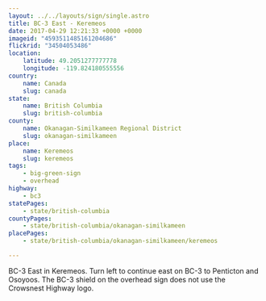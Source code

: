 ```yaml
---
layout: ../../layouts/sign/single.astro
title: BC-3 East - Keremeos
date: 2017-04-29 12:21:33 +0000 +0000
imageid: "4593511485161204686"
flickrid: "34504053486"
location:
    latitude: 49.2051277777778
    longitude: -119.824180555556
country:
    name: Canada
    slug: canada
state:
    name: British Columbia
    slug: british-columbia
county:
    name: Okanagan-Similkameen Regional District
    slug: okanagan-similkameen
place:
    name: Keremeos
    slug: keremeos
tags:
    - big-green-sign
    - overhead
highway:
    - bc3
statePages:
    - state/british-columbia
countyPages:
    - state/british-columbia/okanagan-similkameen
placePages:
    - state/british-columbia/okanagan-similkameen/keremeos

---
```

BC-3 East in Keremeos.  Turn left to continue east on BC-3 to Penticton and Osoyoos.  The BC-3 shield on the overhead sign does not use the Crowsnest Highway logo.